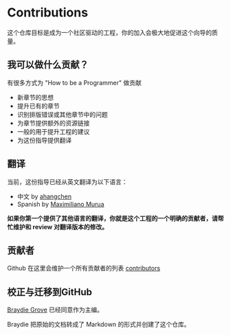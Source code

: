 # Contributions
[//]: # (Version:1.0.0)
这个仓库目标是成为一个社区驱动的工程，你的加入会极大地促进这个向导的质量。

## 我可以做什么贡献？

有很多方式为 "How to be a Programmer" 做贡献

- 新章节的思想
- 提升已有的章节
- 识别排版错误或其他章节中的问题
- 为章节提供额外的资源链接
- 一般的用于提升工程的建议
- 为这份指导提供翻译

## 翻译

当前，这份指导已经从英文翻译为以下语言：

- 中文 by [ahangchen](https://github.com/ahangchen)
- Spanish by [Maximiliano Murua](https://gitlab.com/maximiliano.murua)

 **如果你第一个提供了其他语言的翻译，你就是这个工程的一个明确的贡献者，请帮忙维护和 review 对翻译版本的修改。**


## 贡献者

Github 在这里会维护一个所有贡献者的列表 [contributors](https://github.com/braydie/HowToBeAProgrammer/graphs/contributors)

## 校正与迁移到GitHub

[Braydie Grove](https://www.github.com/braydie) 已经同意作为主编。

Braydie 把原始的文档转成了 Markdown 的形式并创建了这个仓库。
